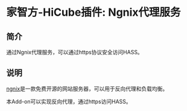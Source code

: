 # 家智方-HiCube插件: Ngnix代理服务

## 简介
通过Ngnix代理服务，可以通过https协议安全访问HASS。

## 说明

[ngnix](https://nginx.org/)是一款免费开源的网站服务器，可以用于反向代理和负载均衡。

本Add-on可以实现反向代理，通过https访问HASS。